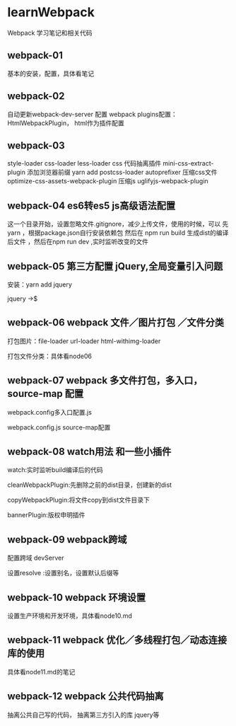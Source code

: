# learnWebpack
Webpack 学习笔记和相关代码
## webpack-01 
基本的安装，配置，具体看笔记

## webpack-02
自动更新webpack-dev-server 配置
webpack plugins配置：HtmlWebpackPlugin， html作为插件配置 

## webpack-03
style-loader  css-loader  less-loader 
css 代码抽离插件 mini-css-extract-plugin
添加浏览器前缀 yarn add postcss-loader         autoprefixer
压缩css文件 optimize-css-assets-webpack-plugin
压缩js uglifyjs-webpack-plugin

## webpack-04 es6转es5 js高级语法配置
这一个目录开始，设置忽略文件.gitignore，减少上传文件，使用的时候，可以 先 yarn  ，根据package.json自行安装依赖包
然后在 npm run  build 生成dist的编译后文件 ，然后在npm run dev ,实时监听改变的文件

## webpack-05 第三方配置 jQuery,全局变量引入问题
安装：yarn add jquery  

jquery  ->$

## webpack-06 webpack 文件／图片打包 ／文件分类

打包图片：file-loader url-loader html-withimg-loader

打包文件分类：具体看node06

## webpack-07 webpack 多文件打包，多入口，source-map 配置
webpack.config多入口配置.js 

webpack.config.js source-map配置

## webpack-08 watch用法 和一些小插件

watch:实时监听build编译后的代码

cleanWebpackPlugin:先删除之前的dist目录，创建新的dist

copyWebpackPlugin:将文件copy到dist文件目录下

bannerPlugin:版权申明插件

## webpack-09 webpack跨域

配置跨域 devServer

设置resolve :设置别名，设置默认后缀等


## webpack-10 webpack 环境设置

设置生产环境和开发环境，具体看node10.md

## webpack-11 webpack 优化／多线程打包／动态连接库的使用

具体看node11.md的笔记

## webpack-12 webpack 公共代码抽离

抽离公共自己写的代码， 抽离第三方引入的库 jquery等


